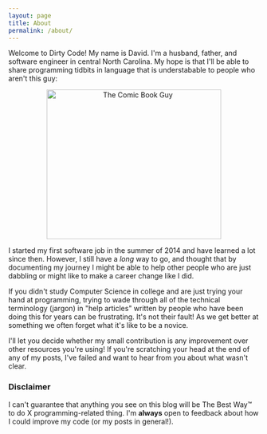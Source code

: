 ```yaml
---
layout: page
title: About
permalink: /about/
---
```


Welcome to Dirty Code! My name is David. I'm a husband, father, and software engineer in central North Carolina. My hope is that I'll be able to share programming tidbits in language that is understabable to people who aren't this guy:

<center><img src="http://thestockmasters.com/files/images/story-images/comic-book.jpg " alt="The Comic Book Guy" style="width: 350px; height: 300px;"/></center>


I started my first software job in the summer of 2014 and have learned a lot since then. However, I still have a _long_ way to go, and thought that by documenting my journey I might be able to help other people who are just dabbling or might like to make a career change like I did. 

If you didn't study Computer Science in college and are just trying your hand at programming, trying to wade through all of the technical terminology (jargon) in "help articles" written by people who have been doing this for years can be frustrating. It's not their fault! As we get better at something we often forget what it's like to be a novice. 

I'll let you decide whether my small contribution is any improvement over other resources you're using! If you're scratching your head at the end of any of my posts, I've failed and want to hear from you about what wasn't clear. 

### Disclaimer
I can't guarantee that anything you see on this blog will be The Best Way™ to do X programming-related thing. I'm **always** open to feedback about how I could improve my code (or my posts in general!).  